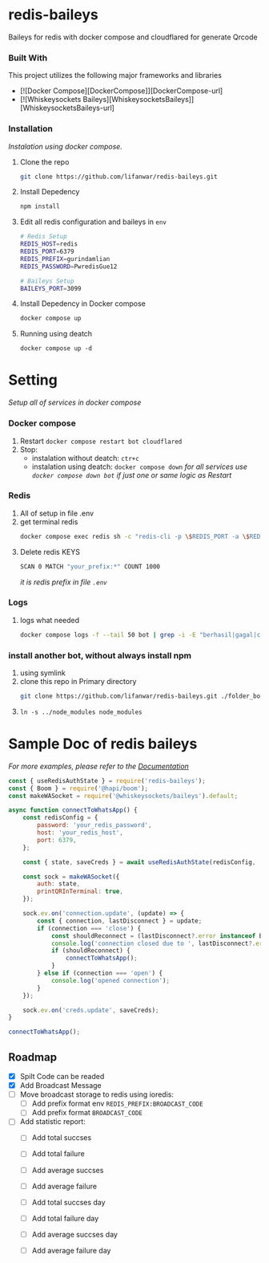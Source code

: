 <a id="readme-top"></a>

# redis-baileys
Baileys for redis with docker compose and cloudflared for generate Qrcode

### Built With

This project utilizes the following major frameworks and libraries

* [![Docker Compose][DockerCompose]][DockerCompose-url]
* [![Whiskeysockets Baileys][WhiskeysocketsBaileys]][WhiskeysocketsBaileys-url]

### Installation

_Instalation using docker compose._

1. Clone the repo
   ```sh
   git clone https://github.com/lifanwar/redis-baileys.git
   ```
2. Install Depedency
   ```sh
   npm install
   ```
3. Edit all redis configuration and baileys in `env`
   ```sh
   # Redis Setup
   REDIS_HOST=redis
   REDIS_PORT=6379
   REDIS_PREFIX=gurindamlian
   REDIS_PASSWORD=PwredisGue12
   
   # Baileys Setup
   BAILEYS_PORT=3099
   ```
4. Install Depedency in Docker compose
   ```sh
   docker compose up
   ```
5. Running using deatch
   ```
   docker compose up -d
   ```

# Setting
_Setup all of services in docker compose_

### Docker compose
1. Restart `docker compose restart bot cloudflared`
2. Stop: 
    - instalation without deatch: `ctr+c`
    - instalation using deatch: `docker compose down`
    _for all services use `docker compose down bot` if just one or same logic as Restart_


### Redis
1. All of setup in file .env
2. get terminal redis
   ```sh
   docker compose exec redis sh -c "redis-cli -p \$REDIS_PORT -a \$REDIS_PASSWORD"
   ```
3. Delete redis KEYS
   ```sh
   SCAN 0 MATCH "your_prefix:*" COUNT 1000
   ```
   _it is redis prefix in file `.env`_

### Logs
1. logs what needed
   ```sh
   docker compose logs -f --tail 50 bot | grep -i -E "berhasil|gagal|checkpoint|got|got message|connection closed|opened connection"
   ```
### install another bot, without always install npm
1. using symlink
2. clone this repo in Primary directory 
   ```sh
   git clone https://github.com/lifanwar/redis-baileys.git ./folder_bot_uNeed 
   ```
3. 
   ```
   ln -s ../node_modules node_modules
   ```

# Sample Doc of redis baileys
_For more examples, please refer to the [Documentation](https://www.npmjs.com/package/redis-baileys)_


```js
const { useRedisAuthState } = require('redis-baileys');
const { Boom } = require('@hapi/boom');
const makeWASocket = require('@whiskeysockets/baileys').default;

async function connectToWhatsApp() {
    const redisConfig = {
        password: 'your_redis_password',
        host: 'your_redis_host',
        port: 6379,
    };

    const { state, saveCreds } = await useRedisAuthState(redisConfig, 'your_session_id');

    const sock = makeWASocket({
        auth: state,
        printQRInTerminal: true,
    });

    sock.ev.on('connection.update', (update) => {
        const { connection, lastDisconnect } = update;
        if (connection === 'close') {
            const shouldReconnect = (lastDisconnect?.error instanceof Boom) && lastDisconnect.error.output.statusCode !== DisconnectReason.loggedOut;
            console.log('connection closed due to ', lastDisconnect?.error, ', reconnecting ', shouldReconnect);
            if (shouldReconnect) {
                connectToWhatsApp();
            }
        } else if (connection === 'open') {
            console.log('opened connection');
        }
    });

    sock.ev.on('creds.update', saveCreds);
}

connectToWhatsApp();
```

<!-- ROADMAP -->
## Roadmap

- [x] Spilt Code can be readed
- [x] Add Broadcast Message
- [ ] Move broadcast storage to redis using ioredis:
    - [ ] Add prefix format env `REDIS_PREFIX:BROADCAST_CODE`
    - [ ] Add prefix format `BROADCAST_CODE`
- [ ] Add statistic report:
    - [ ] Add total succses 
    - [ ] Add total failure 
    - [ ] Add average succses 
    - [ ] Add average failure 
    - [ ] Add total succses day 
    - [ ] Add total failure day 
    - [ ] Add average succses day 
    - [ ] Add average failure day 




